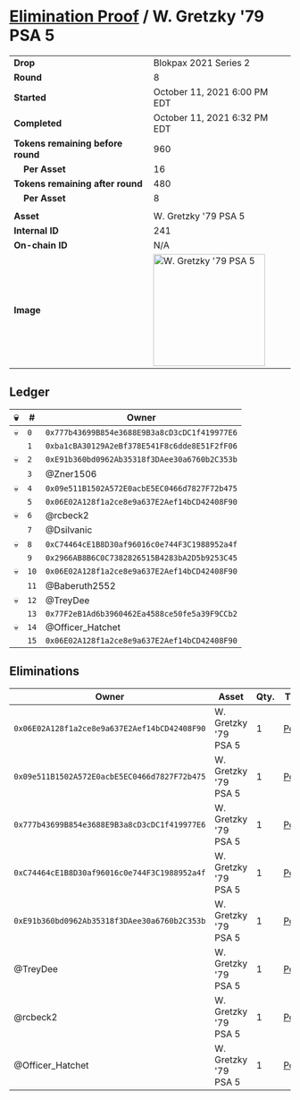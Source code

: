 # [Elimination Proof](./readme.md) / W. Gretzky &#039;79 PSA 5

|||
|---|---|
| **Drop** | Blokpax 2021 Series 2 |
| **Round** | 8 |
| **Started** | October 11, 2021 6:00 PM EDT |
| **Completed** | October 11, 2021 6:32 PM EDT |
| **Tokens remaining before round** | 960 |
| **&nbsp;&nbsp;&nbsp;&nbsp;Per Asset** | 16 |
| **Tokens remaining after round** | 480 |
| **&nbsp;&nbsp;&nbsp;&nbsp;Per Asset** | 8 |
| | |
| **Asset** | W. Gretzky &#039;79 PSA 5 |
| **Internal ID** | 241 |
| **On-chain ID** | N/A |
| **Image** | <img src="https://tcdn.blokpax.com/9484ebfa-632f-455f-9916-6fe27e4aa5f4/14aa0779aced1b6d5af51595182cea300a4340aca62b5405026be9447a0ac32c.jpg" height="200" alt="W. Gretzky &#039;79 PSA 5" /> |

## Ledger

| 💀 | # | Owner |
| --- | --- | --- |
| 💀 | `0` | `0x777b43699B854e3688E9B3a8cD3cDC1f419977E6` |
|  | `1` | `0xba1cBA30129A2eBf378E541F8c6dde8E51F2fF06` |
| 💀 | `2` | `0xE91b360bd0962Ab35318f3DAee30a6760b2C353b` |
|  | `3` | @Zner1506 |
| 💀 | `4` | `0x09e511B1502A572E0acbE5EC0466d7827F72b475` |
|  | `5` | `0x06E02A128f1a2ce8e9a637E2Aef14bCD42408F90` |
| 💀 | `6` | @rcbeck2 |
|  | `7` | @Dsilvanic |
| 💀 | `8` | `0xC74464cE1B8D30af96016c0e744F3C1988952a4f` |
|  | `9` | `0x2966AB8B6C0C7382826515B4283bA2D5b9253C45` |
| 💀 | `10` | `0x06E02A128f1a2ce8e9a637E2Aef14bCD42408F90` |
|  | `11` | @Baberuth2552 |
| 💀 | `12` | @TreyDee |
|  | `13` | `0x77F2eB1Ad6b3960462Ea4588ce50fe5a39F9CCb2` |
| 💀 | `14` | @Officer_Hatchet |
|  | `15` | `0x06E02A128f1a2ce8e9a637E2Aef14bCD42408F90` |


## Eliminations

| Owner | Asset | Qty. | Transaction |
| --- | --- | --- | --- |
| `0x06E02A128f1a2ce8e9a637E2Aef14bCD42408F90` | W. Gretzky '79 PSA 5 | 1 | [Polygonscan](https://polygonscan.com/tx/0x8fcec41d4b35162f38f7391cb9d848a162d480be2851d58ed9adaaa8c9b0fd0c) |
| `0x09e511B1502A572E0acbE5EC0466d7827F72b475` | W. Gretzky '79 PSA 5 | 1 | [Polygonscan](https://polygonscan.com/tx/0x32c85696de26d38b9ac4c5c7a41e0ce1edf562aca1ce3bbb428cbdd7d57dd05d) |
| `0x777b43699B854e3688E9B3a8cD3cDC1f419977E6` | W. Gretzky '79 PSA 5 | 1 | [Polygonscan](https://polygonscan.com/tx/0x515774d0994af2d53aae5f3ff61f82b66b6d93c7bbfaf24fff90c80b3230ca96) |
| `0xC74464cE1B8D30af96016c0e744F3C1988952a4f` | W. Gretzky '79 PSA 5 | 1 | [Polygonscan](https://polygonscan.com/tx/0x9d58fd345473d405c35290d5a1fb414bdac319ff232d2e4b2e2852ff54f5656f) |
| `0xE91b360bd0962Ab35318f3DAee30a6760b2C353b` | W. Gretzky '79 PSA 5 | 1 | [Polygonscan](https://polygonscan.com/tx/0xf82a5eac594c8bf35e51e8c18df6a48c3033b245f4081cd039420fdc88858e37) |
| @TreyDee | W. Gretzky '79 PSA 5 | 1 | [Polygonscan](https://polygonscan.com/tx/0xb8fbe1b46671b36700a4b403f2c3ab2b12d42c5fad93437fe7a344739221ec5a) |
| @rcbeck2 | W. Gretzky '79 PSA 5 | 1 | [Polygonscan](https://polygonscan.com/tx/0xdd123c808131e6bd4175658f8a31589fc210d143e7af91664caac2492e2e28ae) |
| @Officer_Hatchet | W. Gretzky '79 PSA 5 | 1 | [Polygonscan](https://polygonscan.com/tx/0xb449ec7405d1a53a5ea1dc4b1d6457ca6139dddf01e2c6f0e2dd49f9d3d25bf3) |
